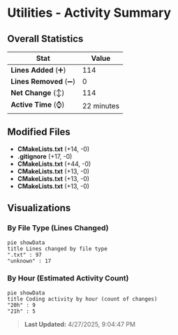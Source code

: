 # Utilities - Activity Summary 

## Overall Statistics

| Stat                   | Value                                                             |
| ---------------------- | ----------------------------------------------------------------- |
| **Lines Added** (➕)   | 114                                          |
| **Lines Removed** (➖) | 0                                        |
| **Net Change** (↕)    | 114                |
| **Active Time** (⌚)   | 22 minutes |


## Modified Files
- **CMakeLists.txt** (+14, -0)
- **.gitignore** (+17, -0)
- **CMakeLists.txt** (+44, -0)
- **CMakeLists.txt** (+13, -0)
- **CMakeLists.txt** (+13, -0)
- **CMakeLists.txt** (+13, -0)

## Visualizations

### By File Type (Lines Changed)

```mermaid
pie showData
title Lines changed by file type
".txt" : 97
"unknown" : 17
```

### By Hour (Estimated Activity Count)

```mermaid
pie showData
title Coding activity by hour (count of changes)
"20h" : 9
"21h" : 5
```


> **Last Updated:** 4/27/2025, 9:04:47 PM